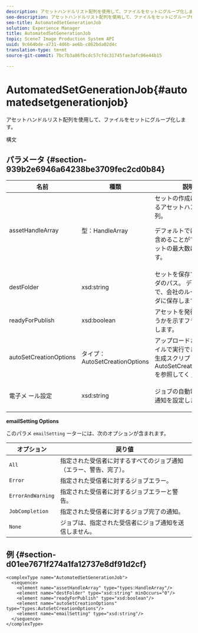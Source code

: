 ```yaml
---
description: アセットハンドルリスト配列を使用して、ファイルをセットにグループ化します。
seo-description: アセットハンドルリスト配列を使用して、ファイルをセットにグループ化します。
seo-title: AutomatedSetGenerationJob
solution: Experience Manager
title: AutomatedSetGenerationJob
topic: Scene7 Image Production System API
uuid: 9c664bde-a731-4d6b-ae6b-c862bda02d4c
translation-type: tm+mt
source-git-commit: 7bc7b3a86fbcdc57cfdc31745fae3afc06e44b15

---
```



# AutomatedSetGenerationJob{#automatedsetgenerationjob}

アセットハンドルリスト配列を使用して、ファイルをセットにグループ化します。

構文

## パラメータ {#section-939b2e6946a64238be3709fec2cd0b84}

<table id="table_0E031B2014B646BDA2A94D7E0B55DD5B"> 
 <thead> 
  <tr> 
   <th colname="col1" class="entry"> 名前 </th> 
   <th colname="col2" class="entry"> 種類 </th> 
   <th colname="col3" class="entry"> 説明 </th> 
  </tr> 
 </thead>
 <tbody> 
  <tr> 
   <td colname="col1"> <span class="codeph"> <span class="varname"> assetHandleArray</span></span> </td> 
   <td colname="col2"> <span class="codeph"> 型：HandleArray</span> </td> 
   <td colname="col3">セットの作成に使用されるアセットハンドルの配列。 <p>デフォルトでは、配列に含めることができるアセットの最大数は1000です。 </p></td> 
  </tr> 
  <tr> 
   <td colname="col1"> <span class="codeph"> <span class="varname"> destFolder</span></span> </td> 
   <td colname="col2"> <span class="codeph"> xsd:string</span> </td> 
   <td colname="col3"> セットを保存するフォルダのパス。 デフォルトで、会社のルートフォルダに保存します。 </td> 
  </tr> 
  <tr> 
   <td colname="col1"> <span class="codeph"> <span class="varname"> readyForPublish</span></span> </td> 
   <td colname="col2"> <span class="codeph"> xsd:boolean</span> </td> 
   <td colname="col3"> アセットを発行するかどうかを示すフラグを設定します。 </td> 
  </tr> 
  <tr> 
   <td colname="col1"> <span class="codeph"> autoSetCreationOptions <span class="varname"></span></span> </td> 
   <td colname="col2"> <span class="codeph"> タイプ：AutoSetCreationOptions</span> </td> 
   <td colname="col3">アップロードされたファイルで実行できるセット生成スクリプトの配列。 AutoSetCreationOptionsを参照してく <a href="../../types/c-data-types/r-auto-set-creation-options.md#reference-58b42b39e53345aeb87cd1adc864e7ff" format="dita" scope="local"> ださい</a></td> 
  </tr> 
  <tr> 
   <td colname="col1"> <span class="codeph"> 電子メ <span class="varname"> ール設定</span></span> </td> 
   <td colname="col2"> <span class="codeph"> xsd:string</span> </td> 
   <td colname="col3"> <p>ジョブの自動電子メール通知を設定します。 </p> </td> 
  </tr> 
 </tbody> 
</table>

**emailSetting Options**

このパラメ `emailSetting` ーターには、次のオプションが含まれます。

| オプション | 戻り値 |
|---|---|
| `All` | 指定された受信者に対するすべてのジョブ通知（エラー、警告、完了）。 |
| `Error` | 指定された受信者に対するジョブエラー。 |
| `ErrorAndWarning` | 指定された受信者に対するジョブエラーと警告。 |
| `JobCompletion` | 指定された受信者に対するジョブ完了の通知。 |
| `None` | ジョブは、指定された受信者にジョブ通知を送信しません。 |

## 例 {#section-d01ee7671f274a1fa12737e8df91d2cf}

```
<complexType name="AutomatedSetGenerationJob">
  <sequence>
    <element name="assetHandleArray" type="types:HandleArray"/>
    <element name="destFolder" type="xsd:string" minOccurs="0"/>
    <element name="readyForPublish" type="xsd:boolean"/>
    <element name="autoSetCreationOptions" type="types:AutoSetCreationOptions"/>
    <element name="emailSetting" type="xsd:string"/>
  </sequence>
</complexType>
```

